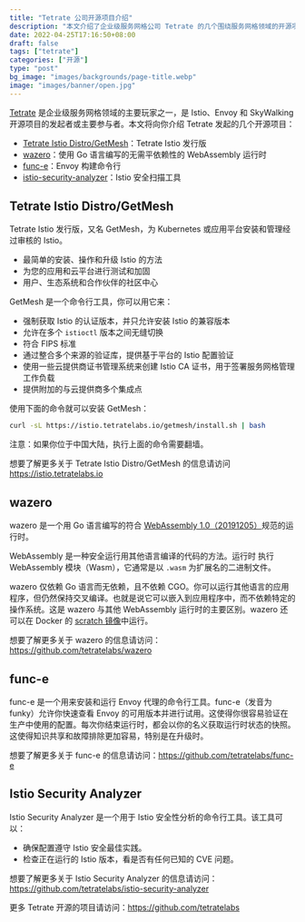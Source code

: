 ```yaml
---
title: "Tetrate 公司开源项目介绍"
description: "本文介绍了企业级服务网格公司 Tetrate 的几个围绕服务网格领域的开源项目。"
date: 2022-04-25T17:16:50+08:00
draft: false
tags: ["tetrate"]
categories: ["开源"]
type: "post"
bg_image: "images/backgrounds/page-title.webp"
image: "images/banner/open.jpg"
---
```


[Tetrate](https://tetrate.io) 是企业级服务网格领域的主要玩家之一，是 Istio、Envoy 和 SkyWalking 开源项目的发起者或主要参与者。本文将向你介绍 Tetrate 发起的几个开源项目：

- [Tetrate Istio Distro/GetMesh](https://github.com/tetratelabs/getmesh)：Tetrate Istio 发行版
- [wazero](https://github.com/tetratelabs/wazero)：使用 Go 语言编写的无需平依赖性的 WebAssembly 运行时
- [func-e](https://github.com/tetratelabs/func-e)：Envoy 构建命令行
- [istio-security-analyzer](https://github.com/tetratelabs/istio-security-analyzer)：Istio 安全扫描工具

## Tetrate Istio Distro/GetMesh

Tetrate Istio 发行版，又名 GetMesh，为 Kubernetes 或应用平台安装和管理经过审核的 Istio。

- 最简单的安装、操作和升级 Istio 的方法
- 为您的应用和云平台进行测试和加固
- 用户、生态系统和合作伙伴的社区中心

GetMesh 是一个命令行工具，你可以用它来：

- 强制获取 Istio 的认证版本，并只允许安装 Istio 的兼容版本
- 允许在多个 `istioctl` 版本之间无缝切换
- 符合 FIPS 标准
- 通过整合多个来源的验证库，提供基于平台的 Istio 配置验证
- 使用一些云提供商证书管理系统来创建 Istio CA 证书，用于签署服务网格管理工作负载
- 提供附加的与云提供商多个集成点

使用下面的命令就可以安装 GetMesh：

```bash
curl -sL https://istio.tetratelabs.io/getmesh/install.sh | bash
```

注意：如果你位于中国大陆，执行上面的命令需要翻墙。

想要了解更多关于 Tetrate Istio Distro/GetMesh 的信息请访问 <https://istio.tetratelabs.io>

## wazero

wazero 是一个用 Go 语言编写的符合 [WebAssembly 1.0（20191205）](https://www.w3.org/TR/2019/REC-wasm-core-1-20191205/)规范的运行时。

WebAssembly 是一种安全运行用其他语言编译的代码的方法。运行时
执行 WebAssembly 模块（Wasm），它通常是以 `.wasm` 为扩展名的二进制文件。

wazero 仅依赖 Go 语言而无依赖，且不依赖 CGO。你可以运行其他语言的应用程序，但仍然保持交叉编译。也就是说它可以嵌入到应用程序中，而不依赖特定的操作系统。这是 wazero 与其他 WebAssembly 运行时的主要区别。wazero 还可以在 Docker 的 [scratch 镜像](https://docs.docker.com/develop/develop-images/baseimages/#create-a-simple-parent-image-using-scratch)中运行。 

想要了解更多关于 wazero 的信息请访问：<https://github.com/tetratelabs/wazero>

## func-e

func-e 是一个用来安装和运行 Envoy 代理的命令行工具。func-e（发音为funky）允许你快速查看 Envoy 的可用版本并进行试用。这使得你很容易验证在生产中使用的配置。每次你结束运行时，都会以你的名义获取运行时状态的快照。这使得知识共享和故障排除更加容易，特别是在升级时。

想要了解更多关于 func-e 的信息请访问：<https://github.com/tetratelabs/func-e>

## Istio Security Analyzer

Istio Security Analyzer 是一个用于 Istio 安全性分析的命令行工具。该工具可以：

- 确保配置遵守 Istio 安全最佳实践。
- 检查正在运行的 Istio 版本，看是否有任何已知的 CVE 问题。

想要了解更多关于 Istio Security Analyzer 的信息请访问：<https://github.com/tetratelabs/istio-security-analyzer>

更多 Tetrate 开源的项目请访问：<https://github.com/tetratelabs>
